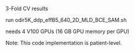 3-Fold CV results

run odir5K_ddp_effB5_640_2D_MLD_BCE_SAM.sh

needs 4 V100 GPUs (16 GB GPU memory per GPU)

Note: This code implementation is patient-level.
